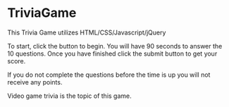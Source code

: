 # TriviaGame

This Trivia Game utilizes HTML/CSS/Javascript/jQuery

To start, click the button to begin. You will have 90 seconds to answer the 10 questions. Once you have finished click the submit button to get your score.

If you do not complete the questions before the time is up you will not receive any points.

Video game trivia is the topic of this game.


